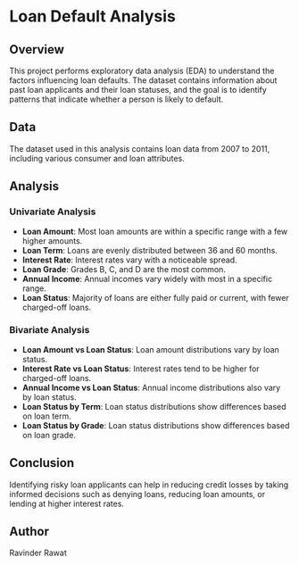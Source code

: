 # Loan Default Analysis

## Overview

This project performs exploratory data analysis (EDA) to understand the factors influencing loan defaults. The dataset contains information about past loan applicants and their loan statuses, and the goal is to identify patterns that indicate whether a person is likely to default.

## Data

The dataset used in this analysis contains loan data from 2007 to 2011, including various consumer and loan attributes.

## Analysis

### Univariate Analysis

- **Loan Amount**: Most loan amounts are within a specific range with a few higher amounts.
- **Loan Term**: Loans are evenly distributed between 36 and 60 months.
- **Interest Rate**: Interest rates vary with a noticeable spread.
- **Loan Grade**: Grades B, C, and D are the most common.
- **Annual Income**: Annual incomes vary widely with most in a specific range.
- **Loan Status**: Majority of loans are either fully paid or current, with fewer charged-off loans.

### Bivariate Analysis

- **Loan Amount vs Loan Status**: Loan amount distributions vary by loan status.
- **Interest Rate vs Loan Status**: Interest rates tend to be higher for charged-off loans.
- **Annual Income vs Loan Status**: Annual income distributions also vary by loan status.
- **Loan Status by Term**: Loan status distributions show differences based on loan term.
- **Loan Status by Grade**: Loan status distributions show differences based on loan grade.

## Conclusion

Identifying risky loan applicants can help in reducing credit losses by taking informed decisions such as denying loans, reducing loan amounts, or lending at higher interest rates.


## Author

Ravinder Rawat
